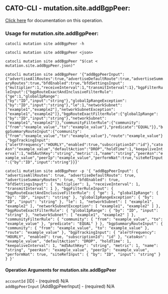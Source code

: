 
## CATO-CLI - mutation.site.addBgpPeer:
[Click here](https://api.catonetworks.com/documentation/#mutation-mutation.site.addBgpPeer) for documentation on this operation.

### Usage for mutation.site.addBgpPeer:

`catocli mutation site addBgpPeer -h`

`catocli mutation site addBgpPeer <json>`

`catocli mutation site addBgpPeer "$(cat < mutation.site.addBgpPeer.json)"`

`catocli mutation site addBgpPeer '{"addBgpPeerInput":{"advertiseAllRoutes":true,"advertiseDefaultRoute":true,"advertiseSummaryRoutes":true,"bfdEnabled":true,"bfdSettingsInput":{"multiplier":1,"receiveInterval":1,"transmitInterval":1},"bgpFilterRuleInput":{"bgpRouteExactAndInclusiveFilterRule":{"ge":1,"globalIpRange":{"by":"ID","input":"string"},"globalIpRangeException":{"by":"ID","input":"string"},"le":1,"networkSubnet":["example1","example2"],"networkSubnetException":["example1","example2"]},"bgpRouteExactFilterRule":{"globalIpRange":{"by":"ID","input":"string"},"networkSubnet":["example1","example2"]},"communityFilterRule":{"community":{"from":"example_value","to":"example_value"},"predicate":"EQUAL"}},"bgpSummaryRouteInput":{"community":{"from":"example_value","to":"example_value"},"route":"example_value"},"bgpTrackingInput":{"alertFrequency":"HOURLY","enabled":true,"subscriptionId":"id"},"catoAsn":"example_value","defaultAction":"DROP","holdTime":1,"keepaliveInterval":1,"md5AuthKey":"string","metric":1,"name":"string","peerAsn":"example_value","peerIp":"example_value","performNat":true,"siteRefInput":{"by":"ID","input":"string"}}}'`

`catocli mutation site addBgpPeer -p '{
    "addBgpPeerInput": {
        "advertiseAllRoutes": true,
        "advertiseDefaultRoute": true,
        "advertiseSummaryRoutes": true,
        "bfdEnabled": true,
        "bfdSettingsInput": {
            "multiplier": 1,
            "receiveInterval": 1,
            "transmitInterval": 1
        },
        "bgpFilterRuleInput": {
            "bgpRouteExactAndInclusiveFilterRule": {
                "ge": 1,
                "globalIpRange": {
                    "by": "ID",
                    "input": "string"
                },
                "globalIpRangeException": {
                    "by": "ID",
                    "input": "string"
                },
                "le": 1,
                "networkSubnet": [
                    "example1",
                    "example2"
                ],
                "networkSubnetException": [
                    "example1",
                    "example2"
                ]
            },
            "bgpRouteExactFilterRule": {
                "globalIpRange": {
                    "by": "ID",
                    "input": "string"
                },
                "networkSubnet": [
                    "example1",
                    "example2"
                ]
            },
            "communityFilterRule": {
                "community": {
                    "from": "example_value",
                    "to": "example_value"
                },
                "predicate": "EQUAL"
            }
        },
        "bgpSummaryRouteInput": {
            "community": {
                "from": "example_value",
                "to": "example_value"
            },
            "route": "example_value"
        },
        "bgpTrackingInput": {
            "alertFrequency": "HOURLY",
            "enabled": true,
            "subscriptionId": "id"
        },
        "catoAsn": "example_value",
        "defaultAction": "DROP",
        "holdTime": 1,
        "keepaliveInterval": 1,
        "md5AuthKey": "string",
        "metric": 1,
        "name": "string",
        "peerAsn": "example_value",
        "peerIp": "example_value",
        "performNat": true,
        "siteRefInput": {
            "by": "ID",
            "input": "string"
        }
    }
}'`


#### Operation Arguments for mutation.site.addBgpPeer ####

`accountId` [ID] - (required) N/A    
`addBgpPeerInput` [AddBgpPeerInput] - (required) N/A    
